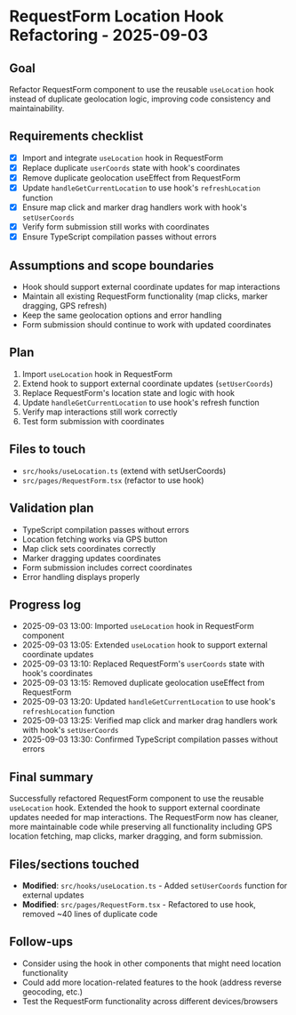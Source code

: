 # RequestForm Location Hook Refactoring - 2025-09-03

## Goal
Refactor RequestForm component to use the reusable `useLocation` hook instead of duplicate geolocation logic, improving code consistency and maintainability.

## Requirements checklist
- [x] Import and integrate `useLocation` hook in RequestForm
- [x] Replace duplicate `userCoords` state with hook's coordinates
- [x] Remove duplicate geolocation useEffect from RequestForm
- [x] Update `handleGetCurrentLocation` to use hook's `refreshLocation` function
- [x] Ensure map click and marker drag handlers work with hook's `setUserCoords`
- [x] Verify form submission still works with coordinates
- [x] Ensure TypeScript compilation passes without errors

## Assumptions and scope boundaries
- Hook should support external coordinate updates for map interactions
- Maintain all existing RequestForm functionality (map clicks, marker dragging, GPS refresh)
- Keep the same geolocation options and error handling
- Form submission should continue to work with updated coordinates

## Plan
1. Import `useLocation` hook in RequestForm
2. Extend hook to support external coordinate updates (`setUserCoords`)
3. Replace RequestForm's location state and logic with hook
4. Update `handleGetCurrentLocation` to use hook's refresh function
5. Verify map interactions still work correctly
6. Test form submission with coordinates

## Files to touch
- `src/hooks/useLocation.ts` (extend with setUserCoords)
- `src/pages/RequestForm.tsx` (refactor to use hook)

## Validation plan
- TypeScript compilation passes without errors
- Location fetching works via GPS button
- Map click sets coordinates correctly
- Marker dragging updates coordinates
- Form submission includes correct coordinates
- Error handling displays properly

## Progress log
- 2025-09-03 13:00: Imported `useLocation` hook in RequestForm component
- 2025-09-03 13:05: Extended `useLocation` hook to support external coordinate updates
- 2025-09-03 13:10: Replaced RequestForm's `userCoords` state with hook's coordinates
- 2025-09-03 13:15: Removed duplicate geolocation useEffect from RequestForm
- 2025-09-03 13:20: Updated `handleGetCurrentLocation` to use hook's `refreshLocation` function
- 2025-09-03 13:25: Verified map click and marker drag handlers work with hook's `setUserCoords`
- 2025-09-03 13:30: Confirmed TypeScript compilation passes without errors

## Final summary
Successfully refactored RequestForm component to use the reusable `useLocation` hook. Extended the hook to support external coordinate updates needed for map interactions. The RequestForm now has cleaner, more maintainable code while preserving all functionality including GPS location fetching, map clicks, marker dragging, and form submission.

## Files/sections touched
- **Modified**: `src/hooks/useLocation.ts` - Added `setUserCoords` function for external updates
- **Modified**: `src/pages/RequestForm.tsx` - Refactored to use hook, removed ~40 lines of duplicate code

## Follow-ups
- Consider using the hook in other components that might need location functionality
- Could add more location-related features to the hook (address reverse geocoding, etc.)
- Test the RequestForm functionality across different devices/browsers
